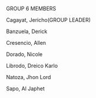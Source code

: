 GROUP 6 MEMBERS

Cagayat, Jericho(GROUP LEADER)

Banzuela, Derick

Cresencio, Allen

Dorado, Nicole

Librodo, Dreico Karlo

Natoza, Jhon Lord

Sapo, Al Japhet
